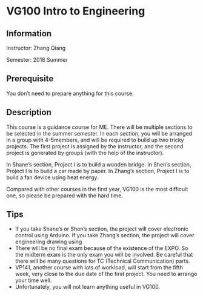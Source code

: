 # VG100 Intro to Engineering

## Information

Instructor: Zhang Qiang

Semester: 2018 Summer

## Prerequisite

You don’t need to prepare anything for this course.

## Description

This course is a guidance course for ME. There will be multiple sections to be selected in the summer semester. In each section, you will be arranged in a group with 4-5members, and will be required to build up two tricky projects. The first project is assigned by the instructor, and the second project is generated by groups (with the help of the instructor).

In Shane’s section, Project I is to build a wooden bridge. In Shen’s section, Project I is to build a car made by paper. In Zhang’s section, Project I is to build a fan device using heat energy.

Compared with other courses in the first year, VG100 is the most difficult one, so please be prepared with the hard time.

## Tips

- If you take Shane’s or Shen’s section, the project will cover electronic control using Arduino. If you take Zhang’s section, the project will cover engineering drawing using 
- There will be no final exam because of the existence of the EXPO. So the midterm exam is the only exam you will be involved. Be careful that there will be many questions for TC (Technical Communication) parts.
- VP141, another course with lots of workload, will start from the fifth week, very close to the due date of the first project. You need to arrange your time well.
- Unfortunately, you will not learn anything useful in VG100.
